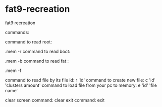 # fat9-recreation
fat9 recreation

commands:

command to read root:
  
  .mem -r
command to read boot:

  .mem -b
command to read fat : 
  
  .mem -f

command to read file by its file id: r 'id'
command to create new file: c 'id' 'clusters amount'
command to load file from your pc to memory: e 'id' 'file name'

clear screen command: clear
exit command: exit
